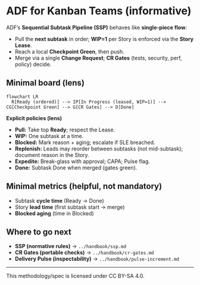 # ADF for Kanban Teams (informative)

ADF’s **Sequential Subtask Pipeline (SSP)** behaves like **single‑piece flow**:
- Pull the **next subtask** in order; **WIP=1** per Story is enforced via the **Story Lease**.
- Reach a local **Checkpoint Green**, then push.
- Merge via a single **Change Request**; **CR Gates** (tests, security, perf, policy) decide.

## Minimal board (lens)
```mermaid
flowchart LR
  R[Ready (ordered)] --> IP[In Progress (leased, WIP=1)] --> CG[Checkpoint Green] --> G[CR Gates] --> D[Done]
```

**Explicit policies (lens)**

* **Pull:** Take top **Ready**; respect the Lease.
* **WIP:** One subtask at a time.
* **Blocked:** Mark reason + aging; escalate if SLE breached.
* **Replenish:** Leads may reorder between subtasks (not mid-subtask); document reason in the Story.
* **Expedite:** Break-glass with approval; CAPA; Pulse flag.
* **Done:** Subtask Done when merged (gates green).

## Minimal metrics (helpful, not mandatory)

* Subtask **cycle time** (Ready → Done)
* Story **lead time** (first subtask start → merge)
* **Blocked aging** (time in Blocked)

## Where to go next

* **SSP (normative rules)** → `../handbook/ssp.md`
* **CR Gates (portable checks)** → `../handbook/cr-gates.md`
* **Delivery Pulse (inspectability)** → `../handbook/pulse-increment.md`


---

This methodology/spec is licensed under CC BY-SA 4.0.
